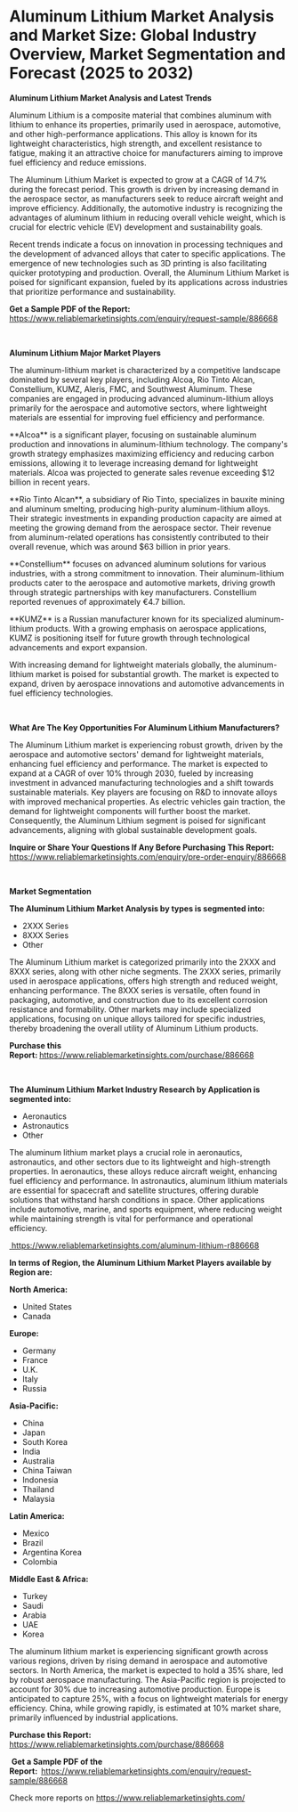 <p><h1>Aluminum Lithium Market Analysis and Market Size: Global Industry Overview, Market Segmentation and Forecast (2025 to 2032)</h1></p><p><strong>Aluminum Lithium Market Analysis and Latest Trends</strong></p>
<p><p>Aluminum Lithium is a composite material that combines aluminum with lithium to enhance its properties, primarily used in aerospace, automotive, and other high-performance applications. This alloy is known for its lightweight characteristics, high strength, and excellent resistance to fatigue, making it an attractive choice for manufacturers aiming to improve fuel efficiency and reduce emissions.</p><p>The Aluminum Lithium Market is expected to grow at a CAGR of 14.7% during the forecast period. This growth is driven by increasing demand in the aerospace sector, as manufacturers seek to reduce aircraft weight and improve efficiency. Additionally, the automotive industry is recognizing the advantages of aluminum lithium in reducing overall vehicle weight, which is crucial for electric vehicle (EV) development and sustainability goals.</p><p>Recent trends indicate a focus on innovation in processing techniques and the development of advanced alloys that cater to specific applications. The emergence of new technologies such as 3D printing is also facilitating quicker prototyping and production. Overall, the Aluminum Lithium Market is poised for significant expansion, fueled by its applications across industries that prioritize performance and sustainability.</p></p>
<p><strong>Get a Sample PDF of the Report:&nbsp;</strong> <a href="https://www.reliablemarketinsights.com/enquiry/request-sample/886668?utm_campaign=1558&utm_medium=2&utm_source=Github&utm_content=ia&utm_term=31032025&utm_id=aluminum-lithium">https://www.reliablemarketinsights.com/enquiry/request-sample/886668</a></p>
<p>&nbsp;</p>
<p><strong>Aluminum Lithium Major Market Players</strong></p>
<p><p>The aluminum-lithium market is characterized by a competitive landscape dominated by several key players, including Alcoa, Rio Tinto Alcan, Constellium, KUMZ, Aleris, FMC, and Southwest Aluminum. These companies are engaged in producing advanced aluminum-lithium alloys primarily for the aerospace and automotive sectors, where lightweight materials are essential for improving fuel efficiency and performance.</p><p>**Alcoa** is a significant player, focusing on sustainable aluminum production and innovations in aluminum-lithium technology. The company's growth strategy emphasizes maximizing efficiency and reducing carbon emissions, allowing it to leverage increasing demand for lightweight materials. Alcoa was projected to generate sales revenue exceeding $12 billion in recent years.</p><p>**Rio Tinto Alcan**, a subsidiary of Rio Tinto, specializes in bauxite mining and aluminum smelting, producing high-purity aluminum-lithium alloys. Their strategic investments in expanding production capacity are aimed at meeting the growing demand from the aerospace sector. Their revenue from aluminum-related operations has consistently contributed to their overall revenue, which was around $63 billion in prior years.</p><p>**Constellium** focuses on advanced aluminum solutions for various industries, with a strong commitment to innovation. Their aluminum-lithium products cater to the aerospace and automotive markets, driving growth through strategic partnerships with key manufacturers. Constellium reported revenues of approximately €4.7 billion.</p><p>**KUMZ** is a Russian manufacturer known for its specialized aluminum-lithium products. With a growing emphasis on aerospace applications, KUMZ is positioning itself for future growth through technological advancements and export expansion.</p><p>With increasing demand for lightweight materials globally, the aluminum-lithium market is poised for substantial growth. The market is expected to expand, driven by aerospace innovations and automotive advancements in fuel efficiency technologies.</p></p>
<p>&nbsp;</p>
<p><strong>What Are The Key Opportunities For Aluminum Lithium Manufacturers?</strong></p>
<p><p>The Aluminum Lithium market is experiencing robust growth, driven by the aerospace and automotive sectors' demand for lightweight materials, enhancing fuel efficiency and performance. The market is expected to expand at a CAGR of over 10% through 2030, fueled by increasing investment in advanced manufacturing technologies and a shift towards sustainable materials. Key players are focusing on R&D to innovate alloys with improved mechanical properties. As electric vehicles gain traction, the demand for lightweight components will further boost the market. Consequently, the Aluminum Lithium segment is poised for significant advancements, aligning with global sustainable development goals.</p></p>
<p><strong>Inquire or Share Your Questions If Any Before Purchasing This Report:</strong> <a href="https://www.reliablemarketinsights.com/enquiry/pre-order-enquiry/886668?utm_campaign=1558&utm_medium=2&utm_source=Github&utm_content=ia&utm_term=31032025&utm_id=aluminum-lithium">https://www.reliablemarketinsights.com/enquiry/pre-order-enquiry/886668</a></p>
<p>&nbsp;</p>
<p><strong>Market Segmentation</strong></p>
<p><strong>The Aluminum Lithium Market Analysis by types is segmented into:</strong></p>
<p><ul><li>2XXX Series</li><li>8XXX Series</li><li>Other</li></ul></p>
<p><p>The Aluminum Lithium market is categorized primarily into the 2XXX and 8XXX series, along with other niche segments. The 2XXX series, primarily used in aerospace applications, offers high strength and reduced weight, enhancing performance. The 8XXX series is versatile, often found in packaging, automotive, and construction due to its excellent corrosion resistance and formability. Other markets may include specialized applications, focusing on unique alloys tailored for specific industries, thereby broadening the overall utility of Aluminum Lithium products.</p></p>
<p><strong>Purchase this Report:&nbsp;</strong><a href="https://www.reliablemarketinsights.com/purchase/886668?utm_campaign=1558&utm_medium=2&utm_source=Github&utm_content=ia&utm_term=31032025&utm_id=aluminum-lithium">https://www.reliablemarketinsights.com/purchase/886668</a></p>
<p>&nbsp;</p>
<p><strong>The Aluminum Lithium Market Industry Research by Application is segmented into:</strong></p>
<p><ul><li>Aeronautics</li><li>Astronautics</li><li>Other</li></ul></p>
<p><p>The aluminum lithium market plays a crucial role in aeronautics, astronautics, and other sectors due to its lightweight and high-strength properties. In aeronautics, these alloys reduce aircraft weight, enhancing fuel efficiency and performance. In astronautics, aluminum lithium materials are essential for spacecraft and satellite structures, offering durable solutions that withstand harsh conditions in space. Other applications include automotive, marine, and sports equipment, where reducing weight while maintaining strength is vital for performance and operational efficiency.</p></p>
<p><a href="https://www.reliablemarketinsights.com/aluminum-lithium-r886668?utm_campaign=1558&utm_medium=2&utm_source=Github&utm_content=ia&utm_term=31032025&utm_id=aluminum-lithium">&nbsp;https://www.reliablemarketinsights.com/aluminum-lithium-r886668</a></p>
<p><strong>In terms of Region, the Aluminum Lithium Market Players available by Region are:</strong></p>
<p>
    <p> <strong> North America: </strong>
        <ul>
            <li>United States</li>
            <li>Canada</li>
        </ul>
        </p> 
    <p> <strong> Europe: </strong>
        <ul>
            <li>Germany</li>
            <li>France</li>
            <li>U.K.</li>
            <li>Italy</li>
            <li>Russia</li>
        </ul>
        </p> 
    <p> <strong> Asia-Pacific: </strong>
        <ul>
            <li>China</li>
            <li>Japan</li>
            <li>South Korea</li>
            <li>India</li>
            <li>Australia</li>
            <li>China Taiwan</li>
            <li>Indonesia</li>
            <li>Thailand</li>
            <li>Malaysia</li>
        </ul>
        </p> 
    <p> <strong> Latin America: </strong>
        <ul>
            <li>Mexico</li>
            <li>Brazil</li>
            <li>Argentina Korea</li>
            <li>Colombia</li>
        </ul>
        </p> 
    <p> <strong> Middle East & Africa: </strong>
        <ul>
            <li>Turkey</li>
            <li>Saudi</li>
            <li>Arabia</li>
            <li>UAE</li>
            <li>Korea</li>
        </ul>
    </p>
    </p>
<p><p>The aluminum lithium market is experiencing significant growth across various regions, driven by rising demand in aerospace and automotive sectors. In North America, the market is expected to hold a 35% share, led by robust aerospace manufacturing. The Asia-Pacific region is projected to account for 30% due to increasing automotive production. Europe is anticipated to capture 25%, with a focus on lightweight materials for energy efficiency. China, while growing rapidly, is estimated at 10% market share, primarily influenced by industrial applications.</p></p>
<p><strong>Purchase this Report: </strong><a href="https://www.reliablemarketinsights.com/purchase/886668?utm_campaign=1558&utm_medium=2&utm_source=Github&utm_content=ia&utm_term=31032025&utm_id=aluminum-lithium">https://www.reliablemarketinsights.com/purchase/886668</a></p>
<p>&nbsp;<strong>Get a Sample PDF of the Report:&nbsp;&nbsp;</strong><a href="https://www.reliablemarketinsights.com/enquiry/request-sample/886668?utm_campaign=1558&utm_medium=2&utm_source=Github&utm_content=ia&utm_term=31032025&utm_id=aluminum-lithium">https://www.reliablemarketinsights.com/enquiry/request-sample/886668</a></p>
<p><strong></strong></p>
<p>Check more reports on <a href="https://www.reliablemarketinsights.com/?utm_campaign=1558&utm_medium=2&utm_source=Github&utm_content=ia&utm_term=31032025&utm_id=aluminum-lithium">https://www.reliablemarketinsights.com/</a></p>